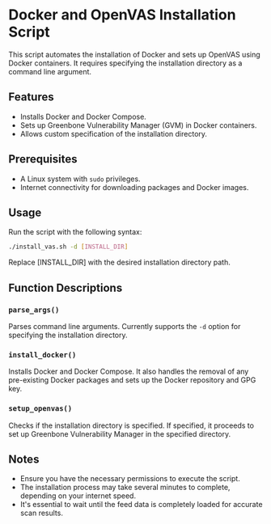 # Docker and OpenVAS Installation Script

This script automates the installation of Docker and sets up OpenVAS using Docker containers. It requires specifying the installation directory as a command line argument.

## Features

- Installs Docker and Docker Compose.
- Sets up Greenbone Vulnerability Manager (GVM) in Docker containers.
- Allows custom specification of the installation directory.

## Prerequisites

- A Linux system with `sudo` privileges.
- Internet connectivity for downloading packages and Docker images.

## Usage

Run the script with the following syntax:

```bash
./install_vas.sh -d [INSTALL_DIR]
```

Replace [INSTALL_DIR] with the desired installation directory path.

## Function Descriptions

### `parse_args()`

Parses command line arguments. Currently supports the `-d` option for specifying the installation directory.

### `install_docker()`

Installs Docker and Docker Compose. It also handles the removal of any pre-existing Docker packages and sets up the Docker repository and GPG key.

### `setup_openvas()`

Checks if the installation directory is specified. If specified, it proceeds to set up Greenbone Vulnerability Manager in the specified directory.

## Notes

- Ensure you have the necessary permissions to execute the script.
- The installation process may take several minutes to complete, depending on your internet speed.
- It's essential to wait until the feed data is completely loaded for accurate scan results.

